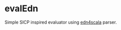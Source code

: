 # evalEdn
Simple SICP inspired evaluator using [edn4scala](https://github.com/nabacg/edn4scala) parser. 
